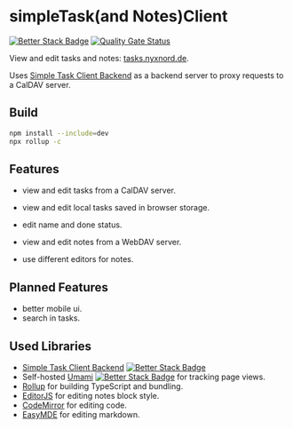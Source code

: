 # simpleTask(and Notes)Client
[![Better Stack Badge](https://uptime.betterstack.com/status-badges/v2/monitor/1vdy2.svg)](https://status.leonbruns.de) [![Quality Gate Status](https://sonarcloud.io/api/project_badges/measure?project=LundiNord_simpleTaskClient&metric=alert_status&token=31f216a9b65639f3cf2f7028ceeb20f419b07b6f)](https://sonarcloud.io/summary/new_code?id=LundiNord_simpleTaskClient)

View and edit tasks and notes: [tasks.nyxnord.de](https://tasks.nyxnord.de/).

Uses [Simple Task Client Backend](https://gitlab.com/lundi_nord/simple_task_backend) as a backend server to proxy requests to a CalDAV server.

## Build
```bash
npm install --include=dev
npx rollup -c
```

## Features
- view and edit tasks from a CalDAV server.
- view and edit local tasks saved in browser storage.
- edit name and done status.

- view and edit notes from a WebDAV server.
- use different editors for notes.

## Planned Features
- better mobile ui.
- search in tasks.

## Used Libraries
- [Simple Task Client Backend](https://gitlab.com/lundi_nord/simple_task_backend) [![Better Stack Badge](https://uptime.betterstack.com/status-badges/v2/monitor/1ve9h.svg)](https://status.leonbruns.de)
- Self-hosted [Umami](https://github.com/umami-software/umami) [![Better Stack Badge](https://uptime.betterstack.com/status-badges/v2/monitor/1ti8l.svg)](https://status.leonbruns.de) for tracking page views.
- [Rollup](https://rollupjs.org/) for building TypeScript and bundling.
- [EditorJS](https://github.com/editor-js) for editing notes block style.
- [CodeMirror](https://github.com/codemirror/dev) for editing code.
- [EasyMDE](https://github.com/Ionaru/easy-markdown-editor) for editing markdown.

